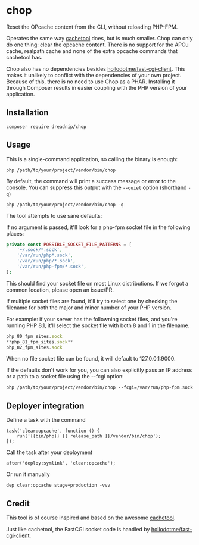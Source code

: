 # chop
Reset the OPcache content from the CLI, without reloading PHP-FPM.

Operates the same way [cachetool](https://github.com/gordalina/cachetool) does, but is much smaller. Chop can only do one thing: clear the opcache content. There is no support for the APCu cache, realpath cache and none of the extra opcache commands that cachetool has.

Chop also has no dependencies besides [hollodotme/fast-cgi-client](https://github.com/hollodotme/fast-cgi-client). This makes it unlikely to conflict with the dependencies of your own project. Because of this, there is no need to use Chop as a PHAR. Installing it through Composer results in easier coupling with the PHP version of your application.

## Installation

    composer require dreadnip/chop

## Usage

This is a single-command application, so calling the binary is enough:

    php /path/to/your/project/vendor/bin/chop

By default, the command will print a success message or error to the console. You can suppress this output with the `--quiet` option (shorthand `-q`)

    php /path/to/your/project/vendor/bin/chop -q

The tool attempts to use sane defaults:

If no argument is passed, it'll look for a php-fpm socket file in the following places:
```php
private const POSSIBLE_SOCKET_FILE_PATTERNS = [
    '~/.sock/*.sock',
    '/var/run/php*.sock',
    '/var/run/php/*.sock',
    '/var/run/php-fpm/*.sock',
];
```
This should find your socket file on most Linux distributions. If we forgot a common location, please open an issue/PR.

If multiple socket files are found, it'll try to select one by checking the filename for both the major and minor number of your PHP version.

For example: if your server has the followning socket files, and you're running PHP 8.1, it'll select the socket file with both 8 and 1 in the filename.
```js
php_80_fpm_sites.sock
**php_81_fpm_sites.sock**
php_82_fpm_sites.sock
```

When no file socket file can be found, it will default to 127.0.0.1:9000.

If the defaults don't work for you, you can also explicitly pass an IP address or a path to a socket file using the --fcgi option:

    php /path/to/your/project/vendor/bin/chop --fcgi=/var/run/php-fpm.sock

## Deployer integration
Define a task with the command

    task('clear:opcache', function () {
        run('{{bin/php}} {{ release_path }}/vendor/bin/chop');
    });

Call the task after your deployment

    after('deploy:symlink', 'clear:opcache');

Or run it manually

    dep clear:opcache stage=production -vvv

## Credit

This tool is of course inspired and based on the awesome [cachetool](https://github.com/gordalina/cachetool). 

Just like cachetool, the FastCGI socket code is handled by [hollodotme/fast-cgi-client](https://github.com/hollodotme/fast-cgi-client).